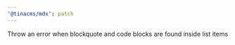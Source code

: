 ```yaml
---
'@tinacms/mdx': patch
---
```


Throw an error when blockquote and code blocks are found inside list items
